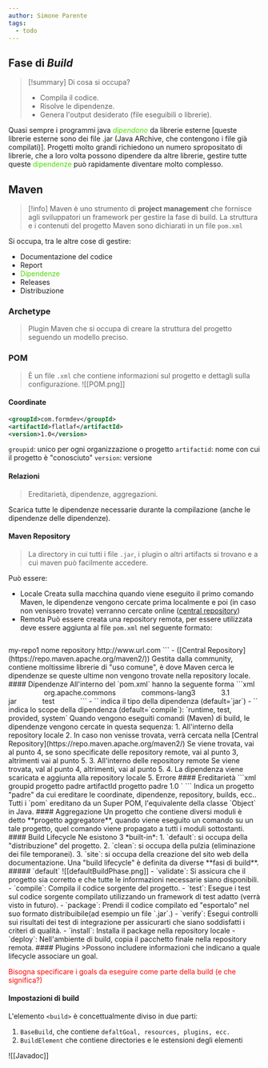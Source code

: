 ```yaml
---
author: Simone Parente
tags:
  - todo
---
```

## Fase di *Build*
>[!summary] Di cosa si occupa?
>- Compila il codice.
>- Risolve le dipendenze.
>- Genera l'output desiderato (file eseguibili o librerie).

Quasi sempre i programmi java <span style="color:#4ddb00"> <i>dipendono</i></span> da librerie esterne \[queste librerie esterne sono dei file .jar (Java ARchive, che contengono i file già compilati)].
Progetti molto grandi richiedono un numero spropositato di librerie, che a loro volta possono dipendere da altre librerie, gestire tutte queste <span style="color:#4ddb00">dipendenze</span> può rapidamente diventare molto complesso.
## Maven
>[!info] 
>Maven è uno strumento di **project management** che fornisce agli sviluppatori un framework per gestire la fase di build.
>La struttura e i contenuti del progetto Maven sono dichiarati in un file `pom.xml`

Si occupa, tra le altre cose di gestire:
- Documentazione del codice
- Report
- <span style="color:#4ddb00">Dipendenze</span>
- Releases
- Distribuzione
### Archetype
>Plugin Maven che si occupa di creare la struttura del progetto seguendo un modello preciso.
### POM
>È un file `.xml` che contiene informazioni sul progetto e dettagli sulla configurazione.
![[POM.png]]
#### Coordinate
```XML
<groupId>com.formdev</groupId>
<artifactId>flatlaf</artifactId>
<version>1.0</version>
```
`groupid`: unico per ogni organizzazione o progetto
`artifactid`: nome con cui il progetto è "conosciuto"
`version`:  versione
#### Relazioni
>Ereditarietà, dipendenze, aggregazioni.

Scarica tutte le dipendenze necessarie durante la compilazione (anche le dipendenze delle dipendenze).
#### Maven Repository
>La directory in cui tutti i file `.jar`, i plugin o altri artifacts si trovano e a cui maven può facilmente accedere.

Può essere:
- Locale
	Creata sulla macchina quando viene eseguito il primo comando Maven, le dipendenze vengono cercate prima localmente e poi (in caso non venissero trovate) verranno cercate online ([central repository](https://repo.maven.apache.org/maven2/))
- Remota
	Può essere creata una repository remota, per essere utilizzata deve essere aggiunta al file `pom.xml` nel seguente formato:
	```xml
<repository>
	<id> my-repo1 </id>
	<name> nome repository </name>
	<url> http://www.url.com </url>
</repository>
```
- ([Central Repository](https://repo.maven.apache.org/maven2/))
	Gestita dalla community, contiene moltissime librerie di "uso comune", è dove Maven cerca le dipendenze se queste ultime non vengono trovate nella repository locale.
#### Dipendenze
All'interno del `pom.xml` hanno la seguente forma
```xml
<dependencies>
        <dependency>
            <groupId>org.apache.commons</groupId>
            <artifactId>commons-lang3</artifactId>
            <version>3.1</version>
            <type>jar</type>
            <scope>test</scope>
        </dependency>
    </dependencies>
```
- `<type>` indica il tipo della dipendenza (default=`jar`)
- `<scope>` indica lo scope della dipendenza (default=`compile`): `runtime, test, provided, system`
Quando vengono eseguiti comandi (Maven) di build, le dipendenze vengono cercate in questa sequenza:
1. All'interno della repository locale
2. In caso non venisse trovata, verrà cercata nella [Central Repository](https://repo.maven.apache.org/maven2/)
	Se viene trovata, vai al punto 4,
	se sono specificate delle repository remote, vai al punto 3,
	altrimenti vai al punto 5.
3. All'interno delle repository remote
   Se viene trovata, val al punto 4,
   altrimenti, vai al punto 5.
4. La dipendenza viene scaricata e aggiunta alla repository locale
5. Errore
#### Ereditarietà
```xml
<parent> 
	<groupid> groupid progetto padre </groupid>
	<artifactId> artifactId progetto padre </artifactId>
	<version> 1.0 </version>
</parent>`
``` 
Indica un progetto "padre" da cui ereditare le coordinate, dipendenze, repository, builds, ecc..
Tutti i `pom` ereditano da un Super POM, l'equivalente della classe `Object` in Java.
#### Aggregazione
Un progetto che contiene diversi moduli è detto **progetto aggregatore**, quando viene eseguito un comando su un tale progetto, quel comando viene propagato a tutti i moduli sottostanti.
#### Build Lifecycle
Ne esistono 3 *built-in*:
1. `default`: si occupa della "distribuzione" del progetto.
2. `clean`: si occupa della pulzia (eliminazione dei file temporanei).
3. `site`: si occupa della creazione del sito web della documentazione.
Una "build lifecycle" è definita da diverse **fasi di build**.
##### `default`
![[defaultBuildPhase.png]]
- `validate`: Si assicura che il progetto sia corretto e che tutte le informazioni necessarie siano disponibili. 
- `compile`: Compila il codice sorgente del progetto. 
- `test`: Esegue i test sul codice sorgente compilato utilizzando un framework di test adatto (verrà visto in futuro). 
- `package`: Prendi il codice compilato ed "esportalo" nel suo formato distribuibile(ad esempio un file `.jar`.) 
- `verify`: Esegui controlli sui risultati dei test di integrazione per assicurarti che siano soddisfatti i criteri di qualità. 
- `install`: Installa il package nella repository locale
- `deploy`: Nell'ambiente di build, copia il pacchetto finale nella repository remota.
#### Plugins
>Possono includere informazioni che indicano a quale lifecycle  associare un goal.

<span style="color:#ff0000">Bisogna specificare i goals da eseguire come parte della build (e che significa?)</span>

#### Impostazioni di build
L'elemento `<build>` è concettualmente diviso in due parti:
1. `BaseBuild`, che contiene  `defaltGoal, resources, plugins, ecc.`
2. `BuildElement` che contiene directories e le estensioni degli elementi

![[Javadoc]]